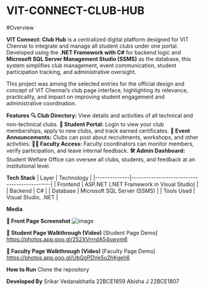 # VIT-CONNECT-CLUB-HUB

#Overview

**VIT Connect: Club Hub** is a centralized digital platform designed for VIT Chennai to integrate and manage all student clubs under one portal. Developed using the **.NET Framework with C#** for backend logic and **Microsoft SQL Server Management Studio (SSMS)** as the database, this system simplifies club management, event communication, student participation tracking, and administrative oversight.

This project was among the selected entries for the official design and concept of VIT Chennai’s club page interface, highlighting its relevance, practicality, and impact on improving student engagement and administrative coordination.

**Features**
**🔍 Club Directory:** View details and activities of all technical and non-technical clubs.
**👤 Student Portal:** Login to view your club memberships, apply to new clubs, and track earned certificates.
**📣 Event Announcements:** Clubs can post about recruitments, workshops, and other activities.
**🧑‍🏫 Faculty Access:** Faculty coordinators can monitor members, verify participation, and leave internal feedback.
**🛠️ Admin Dashboard:** Student Welfare Office can oversee all clubs, students, and feedback at an institutional level.

**Tech Stack**
| Layer        | Technology                                  |
|--------------|---------------------------------------------|
| Frontend     | ASP.NET (.NET Framework in Visual Studio)   |
| Backend      | C#                                           |
| Database     | Microsoft SQL Server (SSMS)                 |
| Tools Used   | Visual Studio, .NET                         |

**Media**

**📸 Front Page Screenshot**
![image](https://github.com/user-attachments/assets/40dd0c2f-784f-45a3-a39e-6521e2b65b6d)


**🎥 Student Page Walkthrough (Video)**
[Student Page Demo] https://photos.app.goo.gl/252XVrrrdA54swvm6

**🎥 Faculty Page Walkthrough (Video)**
[Faculty Page Demo] https://photos.app.goo.gl/UbQgPDVe5u2hKgeh6

**How to Run**
Clone the repository

**Developed By**
Srikar Vedanabhatla 22BCE1859
Abisha J 22BCE1807

